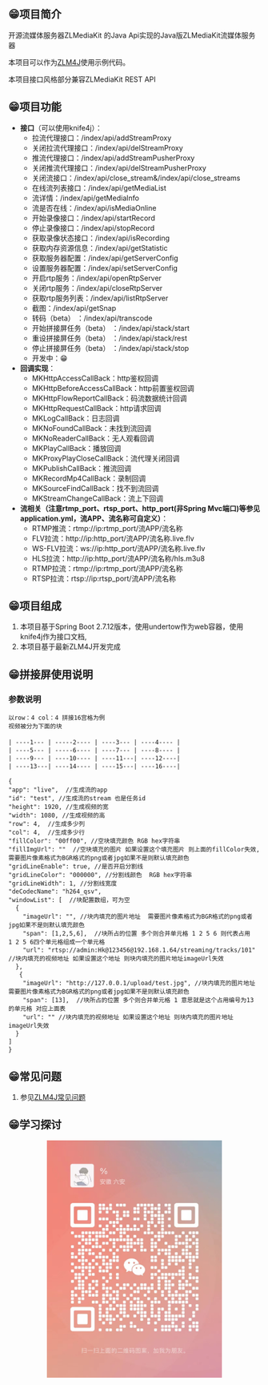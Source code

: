 ## 😁项目简介

开源流媒体服务器ZLMediaKit 的Java Api实现的Java版ZLMediaKit流媒体服务器

本项目可以作为[ZLM4J](https://gitee.com/aizuda/zlm4j)使用示例代码。

本项目接口风格部分兼容ZLMediaKit REST API

## 😁项目功能

- **接口**（可以使用knife4j）：
  - 拉流代理接口：/index/api/addStreamProxy
  - 关闭拉流代理接口：/index/api/delStreamProxy
  - 推流代理接口：/index/api/addStreamPusherProxy
  - 关闭推流代理接口：/index/api/delStreamPusherProxy
  - 关闭流接口：/index/api/close_stream&/index/api/close_streams
  - 在线流列表接口：/index/api/getMediaList
  - 流详情：/index/api/getMediaInfo
  - 流是否在线：/index/api/isMediaOnline
  - 开始录像接口：/index/api/startRecord
  - 停止录像接口：/index/api/stopRecord
  - 获取录像状态接口：/index/api/isRecording
  - 获取内存资源信息：/index/api/getStatistic
  - 获取服务器配置：/index/api/getServerConfig
  - 设置服务器配置：/index/api/setServerConfig
  - 开启rtp服务：/index/api/openRtpServer
  - 关闭rtp服务：/index/api/closeRtpServer
  - 获取rtp服务列表：/index/api/listRtpServer
  - 截图：/index/api/getSnap
  - 转码（beta） ：/index/api/transcode
  - 开始拼接屏任务（beta） ：/index/api/stack/start
  - 重设拼接屏任务（beta） ：/index/api/stack/rest
  - 停止拼接屏任务（beta） ：/index/api/stack/stop
  - 开发中：😁
- **回调实现**：
  - MKHttpAccessCallBack：http鉴权回调
  - MKHttpBeforeAccessCallBack：http前置鉴权回调
  - MKHttpFlowReportCallBack：码流数据统计回调
  - MKHttpRequestCallBack：http请求回调
  - MKLogCallBack：日志回调
  - MKNoFoundCallBack：未找到流回调
  - MKNoReaderCallBack：无人观看回调
  - MKPlayCallBack：播放回调
  - MKProxyPlayCloseCallBack：流代理关闭回调
  - MKPublishCallBack：推流回调
  - MKRecordMp4CallBack：录制回调
  - MKSourceFindCallBack：找不到流回调
  - MKStreamChangeCallBack：流上下回调
- **流相关（注意rtmp_port、rtsp_port、http_port(非Spring Mvc端口)等参见application.yml，流APP、流名称可自定义）**：
  - RTMP推流：rtmp://ip:rtmp_port/流APP/流名称
  - FLV拉流：http://ip:http_port/流APP/流名称.live.flv
  - WS-FLV拉流：ws://ip:http_port/流APP/流名称.live.flv
  - HLS拉流：http://ip:http_port/流APP/流名称/hls.m3u8
  - RTMP拉流：rtmp://ip:rtmp_port/流APP/流名称
  - RTSP拉流：rtsp://ip:rtsp_port/流APP/流名称

## 😁项目组成

1. 本项目基于Spring Boot 2.7.12版本，使用undertow作为web容器，使用knife4j作为接口文档,
2. 本项目基于最新ZLM4J开发完成


## 😁拼接屏使用说明
###  参数说明

```
以row：4 col：4 拼接16宫格为例
视频被分为下面的块

| ----1--- | -----2---- | ----3--- | ----4---- |
| ----5--- | -----6---- | ----7--- | ----8---- |
| ----9--- | ----10---- | ----11---| ----12----|
| ----13---| ----14---- | ----15---| ----16----|

```




  ```
  {
  "app": "live",  //生成流的app
  "id": "test", //生成流的stream 也是任务id
  "height": 1920, //生成视频的宽
  "width": 1080, //生成视频的高
  "row": 4,  //生成多少列
  "col": 4,  //生成多少行
  "fillColor": "00ff00", //空块填充颜色 RGB hex字符串 
  "fillImgUrl": ""  //空块填充的图片 如果设置这个填充图片 则上面的fillColor失效, 需要图片像素格式为BGR格式的png或者jpg如果不是则默认填充颜色
  "gridLineEnable": true, //是否开启分割线
  "gridLineColor": "000000", //分割线颜色  RGB hex字符串 
  "gridLineWidth": 1, //分割线宽度
  "deCodecName": "h264_qsv",
  "windowList": [  //块配置数组，可为空
    {
      "imageUrl": "", //块内填充的图片地址  需要图片像素格式为BGR格式的png或者jpg如果不是则默认填充颜色
      "span": [1,2,5,6],  //块所占的位置 多个则合并单元格 1 2 5 6 则代表占用  1 2 5 6四个单元格组成一个单元格
      "url": "rtsp://admin:Hk@123456@192.168.1.64/streaming/tracks/101"  //块内填充的视频地址 如果设置这个地址 则块内填充的图片地址imageUrl失效
    },
     {
      "imageUrl": "http://127.0.0.1/upload/test.jpg", //块内填充的图片地址  需要图片像素格式为BGR格式的png或者jpg如果不是则默认填充颜色
      "span": [13],  //块所占的位置 多个则合并单元格 1 意思就是这个占用编号为13 的单元格 对应上面表
      "url": "" //块内填充的视频地址 如果设置这个地址 则块内填充的图片地址imageUrl失效
    }
  ]
}
  ```

## 😁常见问题

1. 参见[ZLM4J常见问题 ](https://ux5phie02ut.feishu.cn/wiki/SzIAwyxnpilVMlkccS4cfJFGn1g)

## 😁学习探讨

 <p align="center">
  <a >
   <img alt="zlm4j-qun" src="doc/images/qun.jpg" width="350px">
  </a>
</p>
